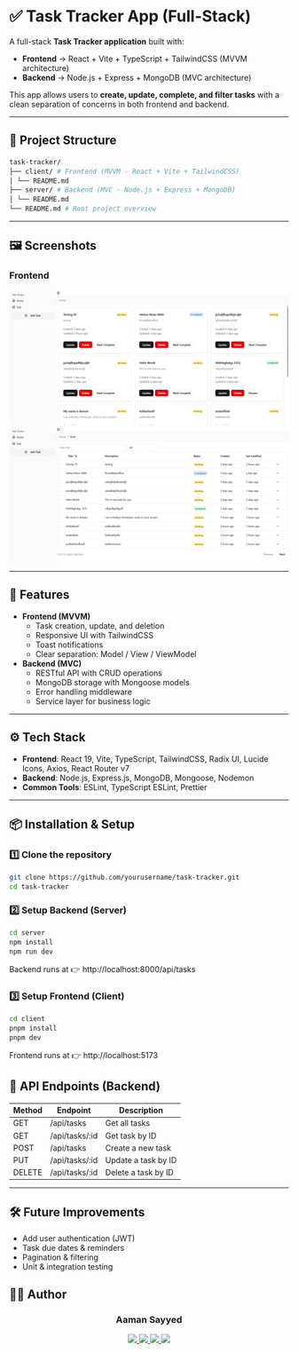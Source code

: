 # ✅ Task Tracker App (Full-Stack)

A full-stack **Task Tracker application** built with:  
- **Frontend** → React + Vite + TypeScript + TailwindCSS (MVVM architecture)  
- **Backend** → Node.js + Express + MongoDB (MVC architecture)  

This app allows users to **create, update, complete, and filter tasks** with a clean separation of concerns in both frontend and backend.

---

## 📂 Project Structure
```bash
task-tracker/
├── client/ # Frontend (MVVM - React + Vite + TailwindCSS)
│ └── README.md
├── server/ # Backend (MVC - Node.js + Express + MongoDB)
│ └── README.md
└── README.md # Root project overview
```


---

## 🖼️ Screenshots
### Frontend
![Home Page](./client/src/assets/screenshots/home.png "Home screen")
![Task Page](./client/src/assets/screenshots/task.png "Task screen")

---

## 🚀 Features
- **Frontend (MVVM)**
  - Task creation, update, and deletion
  - Responsive UI with TailwindCSS
  - Toast notifications
  - Clear separation: Model / View / ViewModel
- **Backend (MVC)**
  - RESTful API with CRUD operations
  - MongoDB storage with Mongoose models
  - Error handling middleware
  - Service layer for business logic

---

## ⚙️ Tech Stack
- **Frontend**: React 19, Vite, TypeScript, TailwindCSS, Radix UI, Lucide Icons, Axios, React Router v7  
- **Backend**: Node.js, Express.js, MongoDB, Mongoose, Nodemon  
- **Common Tools**: ESLint, TypeScript ESLint, Prettier  

---

## 📦 Installation & Setup

### 1️⃣ Clone the repository
```bash
git clone https://github.com/yourusername/task-tracker.git
cd task-tracker
```
### 2️⃣ Setup Backend (Server)
```bash
cd server
npm install
npm run dev
```
Backend runs at 👉 http://localhost:8000/api/tasks
### 3️⃣ Setup Frontend (Client)
```bash
cd client
pnpm install
pnpm dev
```
Frontend runs at 👉 http://localhost:5173

## 🔗 API Endpoints (Backend)
| Method | Endpoint        | Description         |
| ------ | --------------- | ------------------- |
| GET    | /api/tasks      | Get all tasks       |
| GET    | /api/tasks/\:id | Get task by ID      |
| POST   | /api/tasks      | Create a new task   |
| PUT    | /api/tasks/\:id | Update a task by ID |
| DELETE | /api/tasks/\:id | Delete a task by ID |

---
## 🛠️ Future Improvements
- Add user authentication (JWT)
- Task due dates & reminders
- Pagination & filtering
- Unit & integration testing

## 👨‍💻 Author
<h3 align="center">Aaman Sayyed</h3> <p align="center"> <a href="https://sayyedaaman.vercel.app/"> <img src="https://img.shields.io/badge/🌐%20Portfolio-000?style=for-the-badge" /> </a> <a href="https://www.linkedin.com/in/sayyed-aaman/"> <img src="https://img.shields.io/badge/LinkedIn-0A66C2?style=for-the-badge&logo=linkedin&logoColor=white" /> </a> <a href="https://github.com/sayyedaaman2"> <img src="https://img.shields.io/badge/GitHub-181717?style=for-the-badge&logo=github&logoColor=white" /> </a> <a href="mailto:sayyedaaman9@gmail.com"> <img src="https://img.shields.io/badge/Email-D14836?style=for-the-badge&logo=gmail&logoColor=white" /> </a> </p> 